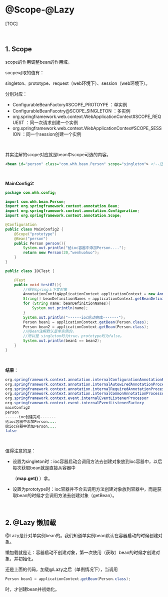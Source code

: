 # @Scope-@Lazy

[TOC]

<br>



## 1. Scope

scope的作用调整bean的作用域。

socpe可取的值有：

singleton、prototype、request（web环境下）、session（web环境下）。

分别对应：

- ConfigurableBeanFactory#SCOPE_PROTOYPE ：单实例
- ConfigurableBeanFacotry@SCOPE_SINGLETON ：多实例
- org.springframework.web.context.WebApplicationContext#SCOPE_REQUEST ：同一次请求创建一个实例
- org.springframework.web.context.WebApplicationContex#SCOPE_SESSION ：同一个session创建一个实例

<br>

其实注解的scope对应就是bean中scope可选的内容。

```xml
<bean id="person" class="com.whh.bean.Person" scope="singleton"> <!--还有prototype、request、session -->
```

<br>

**MainConfig2:**

```java
package com.whh.config;

import com.whh.bean.Person;
import org.springframework.context.annotation.Bean;
import org.springframework.context.annotation.Configuration;
import org.springframework.context.annotation.Scope;

@Configuration
public class MainConfig2 {
    @Scope("prototype")
    @Bean("person")
    public Person person(){
        System.out.println("给ioc容器中添加Person....");
        return new Person(20,"wenhuohuo");
    }
}
```

```java
public class IOCTest {

    @Test
    public void test02(){
        //得到spring上下文对象
        AnnotationConfigApplicationContext applicationContext = new AnnotationConfigApplicationContext(MainConfig2.class);
        String[] beanDefinitionNames = applicationContext.getBeanDefinitionNames();
        for (String name: beanDefinitionNames){
            System.out.println(name);
        }
        System.out.println("------ioc启动完成-------");
        Person bean1 = applicationContext.getBean(Person.class);
        Person bean2 = applicationContext.getBean(Person.class);
        //@Bean注解默认是单实例的，
        //所以是 singleton时为true，prototype时为false。
        System.out.println(bean1 == bean2);
    }
}
```

<br>

**结果**：

```java
org.springframework.context.annotation.internalConfigurationAnnotationProcessor
org.springframework.context.annotation.internalAutowiredAnnotationProcessor
org.springframework.context.annotation.internalRequiredAnnotationProcessor
org.springframework.context.annotation.internalCommonAnnotationProcessor
org.springframework.context.event.internalEventListenerProcessor
org.springframework.context.event.internalEventListenerFactory
mainConfig2
person
------ioc创建完成-------
给ioc容器中添加Person....
给ioc容器中添加Person....
false
```

<br>

值得注意的是：

- 设置为singleton时：ioc容器启动会调用方法去创建对象放到ioc容器中，以后每次获取bean就是直接从容器中

  （**map.get()** ）拿。

- 设置为prototype时：ioc容器并不会去调用方法创建对象放到容器中，而是获取bean的时候才会调用方法去创建对象（getBean）。

<br>

## 2. @Lazy 懒加载

@Lazy是针对单实例bean的。我们知道单实例bean默认在容器启动的时候创建对象。

懒加载就是让：容器启动不创建对象，第一次使用（获取）bean的时候才创建对象，并初始化。

还是上面的代码，加载@Lazy之后（单例情况下），当调用

```java
Person bean1 = applicationContext.getBean(Person.class);
```

时，才创建bean并初始化。

<br>

